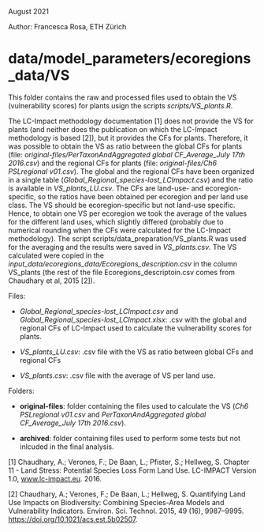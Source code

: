 August 2021

Author: Francesca Rosa, ETH Zürich

# data/model_parameters/ecoregions_data/VS

This folder contains the raw and processed files used to obtain the VS (vulnerability scores) for plants usign the scripts *scripts/VS_plants.R*.

The LC-Impact methodology documentation [1] does not provide the VS for plants (and neither does the publication on which the LC-Impact methodology is based [2]), 
but it provides the CFs for plants. Therefore, it was possible to obtain the VS as ratio between the global CFs for plants 
(file: *original-files/PerTaxonAndAggregated global CF_Average_July 17th 2016.csv*) and the regional CFs for plants (file: *original-files/Ch6 PSLregional v01.csv*).
The global and the regional CFs have been organized in a single table (*Global_Regional_species-lost_LCImpact.csv*) and the ratio is available in *VS_plants_LU.csv*.
The CFs are land-use- and ecoregion-specific, so the ratios have been obtained per ecoregion and per land use class. The VS should be ecoregion-specific but not
land-use specific. Hence, to obtain one VS per ecoregion we took the average of the values for the different land uses, which slightly differed (probably due to
numerical rounding when the CFs were calculated for the LC-Impact methodology). The script scripts/data_preparation/VS_plants.R was used for the averaging and the
results were saved in *VS_plants.csv*. The VS calculated were copied in the *input_data/ecoregions_data/Ecoregions_description.csv* in the column VS_plants (the rest 
of the file Ecoregions_descriptoin.csv comes from Chaudhary et al, 2015 [2]).

Files: 

- *Global_Regional_species-lost_LCImpact.csv* and *Global_Regional_species-lost_LCImpact.xlsx*: .csv with the global and regional CFs of LC-Impact used to calculate the vulnerability scores for plants. 

- *VS_plants_LU.csv*: .csv file with the VS as ratio between global CFs and regional CFs

- *VS_plants.csv*: .csv file with the average of VS per land use.

Folders: 

- **original-files**: folder containing the files used to calculate the VS (*Ch6 PSLregional v01.csv* and *PerTaxonAndAggregated global CF_Average_July 17th 2016.csv*). 

- **archived**: folder containing files used to perform some tests but not inlcuded in the final analysis.

[1] Chaudhary, A.; Verones, F.; De Baan, L.; Pfister, S.; Hellweg, S. Chapter 11 - Land Stress: Potential Species Loss Form Land Use. LC-IMPACT Version 1.0, www.lc-impact.eu. 2016.

[2] Chaudhary, A.; Verones, F.; De Baan, L.; Hellweg, S. Quantifying Land Use Impacts on Biodiversity: Combining Species-Area Models and Vulnerability Indicators. Environ. Sci. Technol. 2015, 49 (16), 9987–9995. https://doi.org/10.1021/acs.est.5b02507.